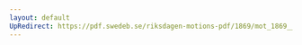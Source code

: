 ```yaml
---
layout: default
UpRedirect: https://pdf.swedeb.se/riksdagen-motions-pdf/1869/mot_1869__ak__00240/mot_1869__ak__00240_002.pdf
---
```

